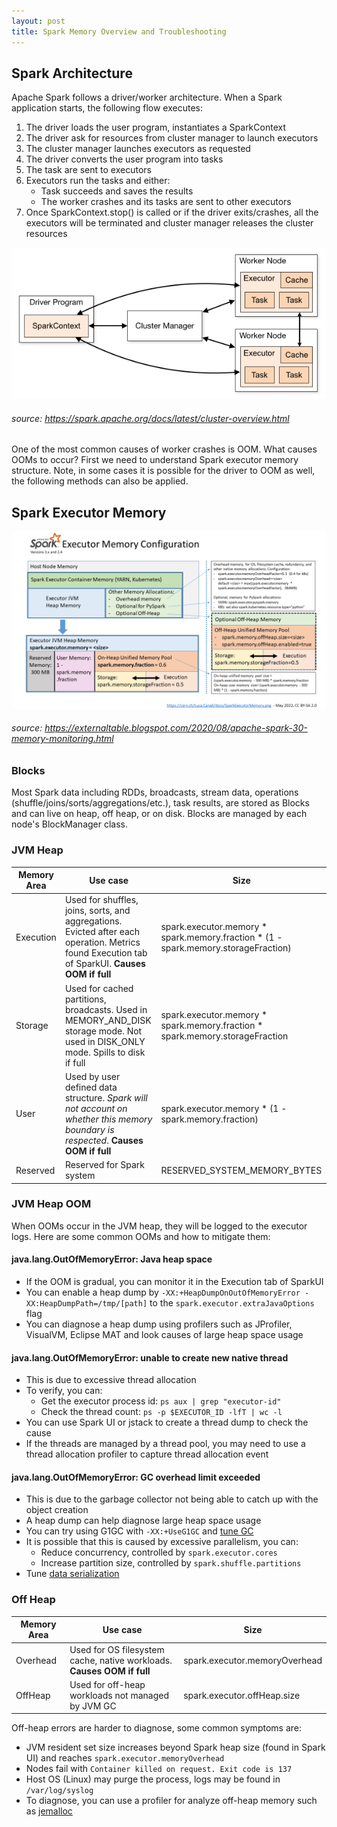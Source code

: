 ```yaml
---
layout: post
title: Spark Memory Overview and Troubleshooting
---
```

## Spark Architecture

Apache Spark follows a driver/worker architecture. When a Spark application starts, the following flow executes:

1. The driver loads the user program, instantiates a SparkContext
2. The driver ask for resources from cluster manager to launch executors
3. The cluster manager launches executors as requested
4. The driver converts the user program into tasks
5. The task are sent to executors
6. Executors run the tasks and either:
    - Task succeeds and saves the results
    - The worker crashes and its tasks are sent to other executors
7. Once SparkContext.stop() is called or if the driver exits/crashes, all the executors will be terminated and cluster manager releases the cluster resources

![spark driver-executor](/assets/spark/cluster-overview.png)

###### source: https://spark.apache.org/docs/latest/cluster-overview.html

One of the most common causes of worker crashes is OOM. What causes OOMs to occur? First we need to understand Spark executor memory structure. Note, in some cases it is possible for the driver to OOM as well, the following methods can also be applied.

## Spark Executor Memory

![spark executor memory](/assets/spark/spark-executor-memory.png)

###### source: https://externaltable.blogspot.com/2020/08/apache-spark-30-memory-monitoring.html

### Blocks

Most Spark data including RDDs, broadcasts, stream data, operations (shuffle/joins/sorts/aggregations/etc.), task results, are stored as Blocks and can live on heap, off heap, or on disk. Blocks are managed by each node's BlockManager class.

### JVM Heap

| Memory Area | Use case                                                                                                                                                         | Size                                                                               |
|-------------|------------------------------------------------------------------------------------------------------------------------------------------------------------------|------------------------------------------------------------------------------------|
| Execution   | Used for shuffles, joins, sorts, and aggregations. Evicted after each operation. Metrics found Execution tab of SparkUI. **Causes OOM if full** | spark.executor.memory * spark.memory.fraction * (1 - spark.memory.storageFraction) |
| Storage     | Used for cached partitions, broadcasts. Used in MEMORY_AND_DISK storage mode. Not used in DISK_ONLY mode. Spills to disk if full                             | spark.executor.memory * spark.memory.fraction * spark.memory.storageFraction       |
| User        | Used by user defined data structure. *Spark will not account on whether this memory boundary is respected*. **Causes OOM if full**                               | spark.executor.memory * (1 - spark.memory.fraction)                                |
| Reserved    | Reserved for Spark system                                                                                                                                      | RESERVED_SYSTEM_MEMORY_BYTES                                                       |

### JVM Heap OOM

When OOMs occur in the JVM heap, they will be logged to the executor logs. Here are some common OOMs and how to mitigate them:

#### java.lang.OutOfMemoryError: Java heap space

- If the OOM is gradual, you can monitor it in the Execution tab of SparkUI
- You can enable a heap dump by `-XX:+HeapDumpOnOutOfMemoryError -XX:HeapDumpPath=/tmp/[path]` to the `spark.executor.extraJavaOptions` flag
- You can diagnose a heap dump using profilers such as JProfiler, VisualVM, Eclipse MAT and look causes of large heap space usage

#### java.lang.OutOfMemoryError: unable to create new native thread

- This is due to excessive thread allocation
- To verify, you can:
    - Get the executor process id: `ps aux | grep "executor-id"`
    - Check the thread count: `ps -p $EXECUTOR_ID -lfT | wc -l`
- You can use Spark UI or jstack to create a thread dump to check the cause
- If the threads are managed by a thread pool, you may need to use a thread allocation profiler to capture thread allocation event

#### java.lang.OutOfMemoryError: GC overhead limit exceeded

- This is due to the garbage collector not being able to catch up with the object creation
- A heap dump can help diagnose large heap space usage
- You can try using G1GC with `-XX:+UseG1GC` and [tune GC](https://spark.apache.org/docs/latest/tuning.html#garbage-collection-tuning)
- It is possible that this is caused by excessive parallelism, you can:
    - Reduce concurrency, controlled by `spark.executor.cores`
    - Increase partition size, controlled by `spark.shuffle.partitions`
- Tune [data serialization](https://spark.apache.org/docs/latest/tuning.html#data-serialization)

### Off Heap

| Memory Area | Use case                                                               | Size                          |
|-------------|------------------------------------------------------------------------|-------------------------------|
| Overhead    | Used for OS filesystem cache, native workloads. **Causes OOM if full** | spark.executor.memoryOverhead |
| OffHeap     | Used for off-heap workloads not managed by JVM GC                      | spark.executor.offHeap.size   |

Off-heap errors are harder to diagnose, some common symptoms are:

- JVM resident set size increases beyond Spark heap size (found in Spark UI) and reaches `spark.executor.memoryOverhead`
- Nodes fail with `Container killed on request. Exit code is 137`
- Host OS (Linux) may purge the process, logs may be found in `/var/log/syslog`
- To diagnose, you can use a profiler for analyze off-heap memory such as [jemalloc](http://jemalloc.net/)
